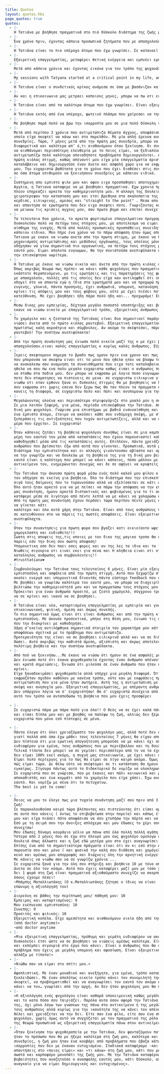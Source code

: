 ```yaml
---
title: Quotes
layout: quotes.hbs
page_quotes: true
quotes:
  - |-
    Η Τατιάνα με βοήθησε πραγματικά στο πιό δύσκολο διάστημα της ζωής μου. Με άκουγε προσεκτικά, με συμβούλευε και με "ξεκλείδωνε" με τον τρόπο της ώστε να βρίσκω τις κατάλληλες για εμένα λύσεις. Λύσεις που είτε αφορούσαν προβλήματα με σχέσεις, είτε τα επαγγελματικά ή ό,τι άλλο δυσεπίλυτο παρουσιαζόταν μπροστά μου. Είναι άψογη επαγγελματίας και συνεπής με τους χρόνους. Θυμάμαι πως ξεκίνησα μπερδεμένος, με το βλέμμα χαμηλά και σιγά σιγά άρχισα να φεύγω από τις συνεδρίες με το κεφάλι ψηλά! Χίλια ευχαριστώ!
  - |-
    Ένα χρόνο πριν, έχοντας κάποια προσωπικά ζητήματα που με απασχολούσαν αποφασισα να απευθυνθώ σε ψυχολογο. Η επιλογή της Τατιάνας, τότε, έγινε τυχαία. Τώρα, έχοντας δει σημαντικές αλλαγές στην καθημερινότητα μου συνειδητοποιω ποσο επιτυχης ήταν εκείνη η επιλογή. Η Τατιάνα είναι προσφιλής και διακρίνεται από μια απλοτητα χαρακτηρα. Απο την πρώτη στιγμή ένιωσα άνετα μαζί της ενώ έχει πολύ καλές δεξιότητες επικοινωνίας που βοηθούν το συνομιλητή. Στις συναντήσεις μας αισθάνομαι ότι συνομιλώ με κάποια που εκτιμώ, εμπιστεύομαι και νιώθω πως με καταλαβαίνει. Τέλος, για όσες και όσους έχετε ενδοιασμούς πως αυτά που σας απασχολούν δεν είναι σημαντικά τολμήστε μια πρώτη κουβέντα μαζί της. Μπορεί να αποτελέσει το ξεκίνημα μας διαδικασίας αυτογνωσιας και αλλαγών που θα κάνουν τη ζωή σας πιο όμορφη.
  - |-
    Η Τατιάνα είναι το πιο υπέροχο άτομο που έχω γνωρίσει. Σε κατανοεί απόλυτα, δε σε κρίνει για τις πράξεις και τις σκέψεις σου και κυρίως σε βοηθάει να ξεπεράσεις όλες τις δυσκολίες σου. Είναι απλά άριστη στη δουλειά της και χρειαζόμαστε σίγουρα και άλλα άτομα σαν εκείνη ❤️
  - |-
    Εξαιρετική επαγγελματίας, μεταφέρει θετική ενέργεια και εμπνέει εμπιστοσύνη. Διεισδύει σταδιακά σε ουσιώδη ζητήματα προς βελτίωση και αφιερώνει άπλετο χρόνο για αναλυτικό διάλογο σε ότι με απασχολεί ή/και προβληματίζει. Είμαι απόλυτα ικανοποιημένος από τις συνεδρίες μας.
  - |-
    Μετά από κάποια χρόνια και έχοντας εικόνα για τον τρόπο της ψυχανάλυσης, με την Τατιάνα κάτι άλλαξε. Ένιωσα ότι μιλούσα σε κάτι περισσότερο από φίλη. Με έναν επαγγελματισμό που την διακατέχει πάντα έχει τρόπο κ την απάντηση στους προβληματισμούς σου , που θες να ακούσεις , για να σε κάνει να προβληματιστείς και να ξετυλίξεις το κουβάρι μόνος σου και να νιώσεις ανάλαφρος. Σε όλο αυτό βέβαια βοηθάει η εμπιστοσύνη που σου εμπνέει να μιλήσεις όπως νιώθεις. Επειδή μπορώ να γράφω ώρες για αυτό τη "γιατρό της ψυχής μου", αυτό που πω για να πω και να κλείσω είναι ότι την συστηνω ανεπιφύλακτα. Όσο και να μη θέλω να τελειώσει η συνεδρία μας. Στο πέρας της νιώθω τόσο αναλαφρη, ήρεμη και δυνατή για να συνεχίσω να με προσέχω.
  - |-
    My sessions with Tatyana started at a critical point in my life, and I am pleased to say they've been incredibly helpful. Her straightforward but non-judgemental manner made hard topics easier to address head-on, which I really needed and appreciated. I was able to make great progress for my mental health condition through my therapy sessions with her, and I'm happier as a result. I am extremely satisfied by the professionalism and approach used by her. I wouldn't hesitate to recommend her.
  - |-
    Η Τατιάνα είναι ο συνδετικός κρίκος ανάμεσα σε όσα με βασάνιζαν και στην πραγματική τους διάσταση. Με βοήθησε να συνειδητοποιήσω τι πραγματικά έχει αξία με βάση τις δικές μου ανάγκες, να βάζω προτεραιότητες και να μην χάνομαι με όλα όσα τριγυρίζουν στο μυαλό μου. Ένας άνθρωπος πολύ άμεσος και οικείος, με έκανε να αισθανθώ, απ' την πρώτη κιόλας στιγμή, άνετα να εκφράσω αυτά που σκέφτομαι, όπως ακριβώς τα νιώθω και τα βιώνω. Απολάμβανα κάθε φορά τις συζητήσεις μας, και έπαιρνα κουράγιο για να συνεχίσω την προσπάθεια μου στην κατεύθυνση που βάζαμε μαζί. Την ευχαριστώ θερμά, γιατί ανάμεσα στα πολλά που συνειδητοποίησα  στις συνεδρίες μας, αισθάνθηκα μετά από αρκετό καιρό την διάθεση και την αυτοπεποίθηση να κάνω σχέδια για το μέλλον μου. Τη συστήνω χωρίς δεύτερη σκέψη!
  - |-
    Αν και η επικοινωνια μας μετραει καποιους μηνες, μπορω να πω οτι ενιωσα εξαιρετικη οικειοτητα απο τιε πρωτες κιολας συναντησεις μας. Ο τροπος προσεγγισης της Τατιανας με κανει να νιωθω οτι απευθυνομαι σε ενα δικο μου προσωπο, τηρωντας ομως παντα επαγγελματισμο και υπευθυνη σταση. Ειναι καταρτισμενη και με εχει βοηθησει να αποβαλλω αντιληψεις που ειχαν εδραιωθει στο παρελθον, δειχνοντας μου εναν αλλον εξωτερικο τροπο σκεψης. Ειναι σημαντικο να εχει καποιος μια ουδετερη αλλα συγχρονη και φρεσκια ματια στα πραγματα.
  - |-
    Η Τατιάνα είναι από τα καλύτερα άτομα που έχω γνωρίσει. Είναι εξαιρετική στη δουλειά της και καταφέρνει από την πρώτη στιγμή να σε κάνει να νιώσεις άνετα. Το σημαντικότερο για μένα είναι ότι δεν κρίνει τις σκέψεις σου και πάντα σε βοηθάει ο,τι και αν προκύψει. Πέρα από την επαγγελματικοτητα που διαθέτει έχει την δυνατότητα να σε γεμίζει με συναισθήματα αισιοδοξίας και τρέφει μεγάλη κατανόηση για τα προβλήματα σου. Η βοήθεια της είναι πολύτιμη και πραγματικα χαίρομαι απίστευτα που επικοινωνώ με ένα τόσο δοτικό άτομο.
  - |-
    Η Τατιάνα εκτός από ένα υπέροχο, φωτεινό πλάσμα που χαίρεσαι να την συναντάς και να μιλάς μαζί της, είναι ένας άνθρωπος που σου εμπνέει εμπιστοσύνη και απόλυτο επαγγελματισμό.Ξεκίνησα τις συνεδρίες, πριν 8 μήνες,μετά την πρώτη καραντίνα,έχοντας χάσει τον αγαπημένο μου πατέρα, σε ένα γάμο με προβλήματα, με κρίσεις πανικού και άγχος για τη δουλειά. Είχα χάσει τη χαρά μου και την ελπίδα μου νομίζω. Σ’ευχαριστώ γιατί μετά από 6 δύσκολα χρόνια νομίζω πως αρχίζω πάλι να ζω ουσιαστικά.Να ξυπνώ και να χαμογελώ κι ας ξέρω πως έχω πολλά ακόμη να λύσω.
  - |-
    Με βοήθησε παρά πολύ να βρω την ισορροπία μου σε μια πολύ δύσκολη για μένα περίοδο και να διευθετησω τα θέματα που συζητήσαμε. Την διακρίνει τόσο ο επαγγελματισμός, όσο και η οικειότητα που σε κάνει μα ξεχνας το τυπικό των συνεδρίων. Ένα ευχαριστώ θα ήταν λίγο!
  - |-
    Μετά από περίπου 3 χρόνια που αντιμετώπιζα θέματα άγχους, αποφάσισα επιτέλους να επισκεφτώ ψυχολόγο, κάτι το
    οποίο είχα σκεφτεί να κάνω και στο παρελθόν. Με μία απλή έρευνα ανακάλυψα την Τατιάνα και ξεκινήσαμε
    συνεδρίες. Τώρα, 7 μήνες μετά από την πρώτη μας συνεδρία, μπορώ να πω με βεβαιότητα ότι αισθάνομαι πολύ
    διαφορετικά και καλύτερα απ’ ό,τι αισθανόμουν όταν ξεκίνησα. Οι συνεδρίες με την Τατιάνα με έχουν βοηθήσει
    να αισθάνομαι περισσότερη ελευθερία με το ποιος είμαι, να ξεδιαλύνω κάποια θέματα και να εντοπίζω και
    αντιμετωπίζω πολύ καλύτερα οποιαδήποτε προβλήματα δημιουργούνται. Αισθάνθηκα ασφάλεια και οικειότητα από την
    πρώτη κιόλας στιγμή, καθώς απέναντί μου είχα μία επαγγελματία άριστα καταρτισμένη και προσιτή, που με
    καταλάβαινε και δημιουργούσε έναν άνετο και ασφαλή χώρο για να εκφράσω τους προβληματισμούς και ανησυχίες
    μου. Την ευχαριστώ βαθύτατα για το χρόνο που έχει διαθέσει στις συνεδρίες μας και την συνιστώ ανεπιφύλακτα
    σε όσα άτομα επιθυμούν να ξεκινήσουν συνεδρίες με κάποιον ειδικό.
  - |-
    Συστημενη απο εμπιστο φιλο μου και αφου ειχα προσπαθησει αποτυχημενα με ψυχολογο και στην Ελλαδα και στην
    Αγγλια, η Τατιανα καταφερε να με βοηθησει πραγματικα. Εχω χρονια προβλημα με το αγχος μου σε σημειο που
    πλεον επηρεαζει αρκετα την καθημερινοτητα μου. Η αλλαγη της δουλειας μου και οι δυσκολες συνθηκες της νεας
    χειροτερεψαν την κατασταση μου και ετσι βρεθηκα στα σκαλοπατια της Τατιανας. Εξαρχης ο τροπος της με
    κερδισε, ειλικρινης, αμεσος και "straight to the point" . Μεσα απο τη θεραπεια ειδα στοιχεια του εαυτου μου
    και απαντησα σε ερωτηματα που δεν ειχα σκεφτει ποτε. Γνωριζοντας καλυτερα εμενα, απεκτησα μηχανισμους ωστε
    να μειωνω τις κρισεις αγχους μου, σαν πρωτο βημα και επεται συνεχεια, και αυτο το χρωσταω στην Τατιανα.
  - |-
    Τα τελευταια δυο χρόνια, το αρκετα φορτισμένο επαγγελματικο προγραμμα και η χρόνια έλλειψη οργάνωσης με
    δυσκολεύαν πολύ να πετύχω τους στόχους μου, με αποτελεσμα να ειμαι παντα αγχωμένη και να έχω μόνιμα το
    αίσθημα της ενοχής. Μετά από πολλές προσωπικές προσπάθειες συνειδητοποίησα ότι χρειαζόταν να συμβουλευτώ
    κάποιον ειδικο. Μου πήρε ένα χρόνο να το πάρω απόφαση ήταν όμως από τα καλύτερα πράγματα που έχω κάνει. Η
    Τατιανα με εκανε να νιωσω ανετα απο την πρωτη στιγμη, με έκανε να δω τα πραγματα απο αλλη σκοπια, μου έδειξε
    μηχανισμούς αντιμετώπισης και μεθόδους οργάνωσης, τους οποίους μὀνη μου δεν θα είχα βρει, οι οποιοι και με
    οδήγησαν να γίνω σημαντικά πιο οργανωτική, να πετύχω τους στόχους μου και ως αποτελεσμα να νιώθω καλά με τον
    εαυτό μου. Ειμαι απολυτα ευγνωμων, θα την συνιστούσα ανεπιφύλακτα και το μονο που μετανιώνω ειναι οτι δεν
    την επισκέφτηκα νωρίτερα.
  - |-
    Η Τατιάνα με έκανε να νιώσω οικεία και άνετα από την πρώτη κιόλας συνεδρία μας, πριν από 14 περίπου μήνες.
    Όπως ακριβώς θεωρώ πως πρέπει να κάνει κάθε ψυχολόγος που πραγματικά θέλει και προσπαθεί να βοηθήσει τον
    εκάστοτε θεραπευόμενο, με τις ερωτήσεις και τις παρατηρήσεις της φωτίζει διάφορες πλευρές των ζητημάτων που
    με απασχολούν, πολλές από τις οποίες δεν είχα καν αντιληφθεί ότι υπάρχουν και, με το πέρασμα του χρόνου, με
    οδηγεί στο να απαντώ εγώ η ίδια στα ερωτήματά μου και να προχωρώ προς τη λύση των προβλημάτων μου. Είναι
    ευγενής, γλυκιά, πάντα προσηνής, έχει ανθρωπιά, υπομονή, κατανόηση, δεν εκβιάζει λόγια και συναισθήματα, δεν
    κρίνει τις απόψεις μου και τους φόβους μου, ούτε με έχει πιέσει ποτέ να «κινηθώ» προς οποιαδήποτε
    κατεύθυνση. Με έχει βοηθήσει ήδη πάρα πολύ ήδη και... προχωράμε! Ευχαριστώ πολύ!
  - |-
    Μεσω δικης μου εμπειρίας, δέχτηκα μεγάλο ποσοστό υποστήριξης και βοήθειας απο την Τατιανα Δημητρίου. Με
    εκανε να νιώσω οικεία με επαγγελματικό τρόπο, εξαιρετικός άνθρωπος και γιατρός.
  - |-
    Το χαμόγελο και η ζεστασιά της Τατιάνας είναι δυο σημαντικοί παράγοντες που θα κάνουν κάθε επισκέπτη να
    νιώσει άνετα από το πρώτο κιόλας ραντεβού. Εξαιρετική επαγγελματίας, πάντα συνεπής στα ραντεβού της και
    πρωτίστως καλή ακροάτρια και σύμβουλος. Αν ακόμα το σκέφτεσαι, πάρε την απόφαση και κλείσε το πρώτο σου
    ραντεβού! Την συστήνω ανεπιφύλακτα!
  - |-
    Από την πρώτη συνάντηση μας ένιωσα πολύ οικεία μαζί της κ με έχει βοηθήσει αρκετά σε προβλήματα που μ
    απασχολούσαν.ειναι καλός επαγγελματίας κ κυρίως καλός άνθρωπος. Εύχομαι ν συνεχίσει έτσι.
  - |-
    Ξερεις σκεφτομουν σημερα το βραδυ πως ημουν πριν ενα χρονο και πως ειμαι σημερα. πριν ενα χρονο το μονο
    που μπορουσα να σκεφτω ειναι οτι το μονο που ηθελα ηταν να βλαψω τον εαυτο μου, και παρολου που δεν μπορω
    να ανακαλεσω σαν αναμνηση τα συναισθηματα που ειχα τοτε καταλαβαινω πλεον ποσα βηματα μπροστα εχω κανει.
    ηθελα να σου πω ενα πολυ μεγαλο ευχαριστω καθως εισαι ο ανθρωπος που με σηκωσε απο τον πατο και με βοηθησε
    να σταθω στα ποδια μου. δεν μπορω να εκφρασω με λογια ποσο ευγνωμων ειμαι για ολα εσυ εχεις κανει και που
    ποτε δεν σταματησες να πιστευεις σε μενα. σε ευχαριστω ειλικρινα για ολα και σε ευχαριστω που με κανεις να
    νιωθω οτι οταν ερθουν ξανα οι δυσκολες στιγμες θα με βοηθησεις να ξανασταθω στα ποδια μου. ηθελα απλα να
    σου εκφρασω οτι χωρις εσενα δεν ξερω πως θα ταν πλεον τα πραγματα και οτι με μενα τουλαχιστον καταφερες να
    κανεις τη διαφορα, σε ευχαριστω πολυ και παλι και ανυπομονω για την επομενη μας συναντηση!
  - |-
    Μεγαλώνοντας ολοένα και περισσότερο στριφογύριζε στο μυαλό μου η σκέψη της επικοινωνίας με έναν ψυχολόγο.
    Σε μια λοιπόν ζοφερή, για μένα, περίοδο επισκέφθηκα την Τατιάνα. Από εκείνη τη στιγμή ξέρω ότι απέκτησα τη
    δική μου ψυχολόγο. Γνώρισα μια επιστήμων με βαθιά ενσυναίσθηση και ουσιαστική αγάπη για το επάγγελμα της,
    ένα έμπιστο άτομο, έτοιμο να ακούσει κάθε σου ενδόμυχη σκέψη, με στόχο όχι μόνο να σε βοηθήσει να
    ξεπεράσεις τις αντιξοότητες που τυχόν αντιμετωπίζεις, αλλά και να σε εμπνεύσει να παλέψεις για κάθε νέα
    μέρα που έρχεται. Σε ευχαριστώ!
  - |-
    Όταν κάποιος ζητάει τη βοήθεια ψυχολόγου συνήθως είναι σε μια καμπή στη ζωή του όπου θέλει να δουλέψει
    μέρη του εαυτού του μέσα από καταστάσεις που έχουν παρουσιαστεί καθώς και ζητά ένα βοηθητικό "φως" για να
    καθοδηγηθεί μέσα από τις καταστάσεις αυτές. Επιπλέον, πάντα χρειάζεται μια καθαρή ματιά- οπτική ενός
    ανθρώπου που βρίσκεται έξω από αυτά που γίνονται. Προσωπικά, αυτά με οδήγησαν στην Τατιάνα και σε σύντομο
    διάστημα την εμπιστεύτηκα και οι αλλαγές γινόντουσαν αβίαστα και αρμονικά. Είμαι ευγνώμων που έχω την τύχη
    να την γνωρίζω και να δουλεύω με τη βοήθεια της για τη δική μου βελτίωση και εξέλιξη. Η επένδυση στον
    εαυτό είναι η καλύτερη που μπορεί να κάνει κάποιος, πόσο μάλλον με έναν άνθρωπο που γνωρίζει άριστα το
    αντικείμενο του, ενημερώνεται συνεχώς και δε σε αφήνει να κρυφτείς. Την ευχαριστώ πολύ.
  - |-
    Την Τατιάνα την άκουσα πρώτη φορά μέσω ενός πολύ καλού μου φίλου ο οποίος είχε μια άσχημη περιπέτεια που
    τον οδήγησε σε εκείνη για βοήθεια. Όλο το διάστημα που την επισκεπτόταν, όχι απλά έβλεπα να ξεπερνά σιγά
    σιγά τους δαίμονες που το τυραννούσαν αλλά να εξελίσσεται σε κάτι ακόμα καλύτερο από αυτό που ήταν πριν.
    Όλο αυτό ήταν αρκετό για να με πείσει να πάρω την απόφαση να την επισκεφθώ και εγώ. Ακόμα θυμάμαι τη πρώτη
    μας συνάντηση, ήμουν αρκετά διστακτικός και φοβισμένος για το τι ακριβώς θα επακολουθούσε, όμως η Τατιάνα
    κατάφερε μέσα σε λιγότερο από πέντε λεπτά να με κάνει να χαλαρώσω και να ανοιχτώ.
    Από τη πρώτη μας συνάντηση έχουν περάσει τώρα περίπου πέντε μήνες και βλέπω τον εαυτό μου να αλλάζει και
    να γίνεται κάτι
    καλύτερο και όλα αυτά χάρη στην Τατιάνα. Είναι από τους ανθρώπους που έχουν πολύ ορθή κρίση και μπορούν να
    σε κατευθύνουν στο να πάρεις τις σωστές αποφάσεις. Είναι εξαιρετική επαγγελματίας και θα την πρότεινα
    ανεπιφύλαχτα.
  - |-
    Οταν την συναντησεις για πρωτη φορα σου βγαζει κατι οικιο(αυτο ωφειλεται βεβαια στο οτι ειναι παντα
    χαμογελαστη και ευδιαθετη!!)
    Σωστη στις αποψεις της,τις οποιες με τον δικο της μαγικο τροπο θα στις μεταφερει και θα σε οδηγησει να
    παρεις εσυ την δικη σου σωστη αποφαση!
    Υπομονετικη οσο δεν παει οσες φορες και αν της λες τα ιδια και τα ιδια!!
    Νιωθεις σιγουρια οτι ειναι εκει για σενα και Η αληθεια ειναι οτι οταν την χρειαστεις ειναι ο πιο
    καταλληλος ανθρωπος να συμβουλευτεις!!
    #trusttatiana❤️
  - |-
    Συμβουλεύομαι την Τατιάνα τους τελευταίους 6 μήνες. Είναι μία εξαιρετική επαγγελματίας που σου εμπνέει
    εμπιστοσύνη και ασφάλεια από την πρώτη στιγμή. Αυτό που ξεχωρίζω στη Τατιάνα είναι η ικανότητά της να
    ακούει ενεργά και υπομονετικά δίνοντάς πάντα εύστοχο feedback που σε βοηθάει ουσιαστικά.
    Με βοηθάει να γνωρίσω καλύτερα τον εαυτό μου, να μπορώ να διαχειρίζομαι εσφαλμένες σκέψεις για να
    βελτιώσω την καθημερινότητά μου και να πραγματώσω τους στόχους μου.
    Πρόκειται για έναν άνθρωπό προσιτό, με ζεστό χαμόγελό, σύγχρονο τρόπο σκέψης έτοιμο να σε ακούσει χωρίς
    να σε κρίνει και ικανό να σε βοηθήσει.
  - |-
    Η Τατιάνα είναι νέα, καταρτισμένη επαγγελματίας με εμπειρία και γνώσεις. Είναι επίσης προσιτή,
    επικοινωνιακή, φιλική, άμεση και άκρως συνεπής.
    Το πιο σημαντικό όμως είναι ότι είναι άνθρωπος και από την πρώτη κιόλας συνάντηση σου εμπνέει
    εμπιστοσύνη. Με άκουσε προσεκτικά, μπήκε στη θέση μου, ένιωσε τις ανάγκες μου και με τον επαγγελματισμό
    που την διακρίνει με καθοδηγήσε.
    Χάρη σ’εκείνη αντιλήφθηκα σημαντικά στοιχεία του χαρακτήρα μου κάτι που έπαιξε καθοριστικό ρόλο στη λήψη
    αποφάσεων σχετικά με το πρόβλημα που αντιμετώπιζα.
    Προτεραιότητα της είναι να σε βοηθήσει ειλικρινά αλλά και να σε διδάξει μέσα από τη βοήθεια που θα σου
    δώσει. Αυτό ακριβώς την καθιστά άμεση, αξιόπιστη και άκρως αποτελεσματική. Την ευχαριστώ πολύ για την
    πολύτιμη βοήθεια και την συστήνω ανεπιφύλακτα.
  - |-
    Από πού να ξεκινήσω...Με έκανε να νιώσω ότι ήμουν σε ένα ασφαλές μέρος όπου μπορούσα να πω οτιδήποτε.
    Δεν ένιωσα ποτέ ότι έκανα ψυχοθεραπεία έχοντας έναν άνθρωπο απέναντί μου που χρησιμοποιεί ξύλινη γλώσσα
    και κρατά σημειώσεις. Ένιωσα ότι μιλούσα σε έναν άνθρωπο που ήταν εκεί απλά για να με ακούσει χωρίς να
    κρίνει.
    Είχα ξαναδοκιμάσει ψυχοθεραπεία αλλά υπήρχε μια μεγάλη διαφορά. Ότι το άτομο που είχα απέναντί μου δεν
    εκφραζόταν σχεδόν καθόλου με κανένα τρόπο, ούτε καν με εκφράσεις προσώπου. Η Τατιάνα έχει μια άλλη
    αντιμετώπιση που για μένα ήταν σωτήρια. Αυτή της η αντιμετώπιση με έκανε να νιώσω άνετα να εκφράσω κάθε
    σκέψη και ανησυχία μου. Εξαιρετική επαγγελματίας, με απέραντη ανθρωπιά!
    Δεν υπάρχουν λόγια να σ' ευχαριστήσω! Θα σ' ευχαριστώ συνέχεια από εδώ και πέρα μήπως και μπορέσω με
    αυτό τον τρόπο να ανταποδώσω τη βοήθεια που μου έχεις προσφέρει
    
  - |-
    Σε ευχαριστώ πάρα μα πάρα πολύ για όλα!! Ο Θεός να σε έχει καλά πάντα, με στήριξες και με στηρίζεις
    και είσαι δίπλα μου και με βοηθάς να παλέψω τη ζωή, αλλιώς δεν ξέρω πώς θα τα είχα καταφέρει. Σε
    ευχαριστώ που μόνο εσύ πίστεψες σε μένα.

  - |-
    Πάντα έλεγα ότι όλοι χρειαζόμαστε τον ψυχολόγο μας, αλλά ποτέ δεν έπαιρνα την απόφαση. Κρίμα βέβαια
    γιατί πολλά από όσα έχω μάθει τους τελευταίους 7 μήνες θα είχαν αποφευχθεί.
    Δεν πίστευα ότι μια ερωτική απογοήτευση μπορούσε να με κάνει όχι απλά χάλια, αλλά να χάσω κάθε
    ενδιαφέρον για εμένα, τους ανθρώπους που με περιέβαλλαν και τη δουλειά μου που νόμιζα ότι με γεμίζει.
    Τελικά τίποτα δεν μπορεί να σε γεμίσει περισσότερο από το να τα έχεις καλά με τον εαυτό σου. Αν και
    δεν είμαι 100% εκεί ακόμη, η συχνή μας επικοινωνία, με έχει κάνει ήρεμο και λιγότερο παρορμητικό. 
    Είμαι πολύ περίεργος για το πώς θα είμαι σε λίγο καιρό ακόμα. Όμως είμαι και πολύ περήφανος για το
    πώς είμαι τώρα. Δε θέλω ούτε να σκέφτομαι σε τι κατάσταση θα ήμουν αν δεν είχα απευθυνθεί σε σένα
    εγκαίρως. Σίγουρα πάντως αυτό το διδακτορικό δε νομίζω να ολοκληρωνόταν.
    Σε ευχαριστώ που σε γνώρισα, που με έκανες και πάλι κοινωνικό και με κάθε βδομάδα που περνάει μου
    αποκαθιστάς και ένα κομμάτι από το χαμόγελο που είχα χάσει. Έχω ανάγκη να ξαναθυμηθώ τον παλιό μου
    εαυτό. Και νομίζω με σένα ότι το πετυχαίνω.
    Τhe best is yet to come!

  - |-
    Ποιος να μου το έλεγε πως μια τυχαία συνάντηση μαζί σου πριν από 3 χρόνια θα μου άλλαζε ριζικά τη
    ζωή! 
    Σε παρακολουθούσα καιρό τώρα βλέποντας και πιστεύοντας ότι είσαι αρκετά πετυχημένη και επαγγελματίας
    σε αυτό που κάνεις ( όντως το επιβεβαίωσα στην πορεία) και κάπως έτσι όταν ένιωσα ότι έχασα τον εαυτό
    μου και είχα πιάσει πάτο αποφάσισα να σου χτυπήσω την πόρτα και να ζητήσω τη βοήθεια σου ! 
    Εσύ με τη σειρά σου την άνοιξες απλόχερα και μου έδωσες το χέρι σου για να σηκωθώ και να μπορέσω να
    συνεχίσω!
    Μου έδωσες δύναμη κουράγιο γέλιο μα πάνω από όλα πολλή πολλή αγάπη ! 
    Ύστερα από 2 μήνες που σε έχω στο πλευρό μου έως ψυχολόγο ομολογώ ότι έχεις κάνει μια εξαιρετική
    δουλειά όπως άλλωστε και η ζωή εδώ μητέρα μου στο έχει αναγνωρίσει!
    Επίσης ένα από τα σημαντικότερα πράγματα είναι ότι αν κι εσύ στην Αθήνα και εγώ στο Παρίσι με την
    παρουσία σου και μόνο ( και φυσικά την καλή σου διάθεση και χαμόγελο) καλύπτεις στο λεπτό αυτό το
    κενό και αμέσως μου απορροφάς και διώχνεις όλη την αρνητική ενέργεια.
    Με κάνεις να νιώθω σαν να σε γνωρίζω χρόνια ...
    Σε ευχαριστώ ξανά για την όλη σου στήριξη και βοήθεια 10 με τόνο απλά εξαιρετική θα σε συνέστησα
    άνετα σε όλο τον κόσμο. Αυτό που έχεις καταφέρει μαζί μου με τόσο χιλιόμετρα απόσταση και έχοντας σε
    δει 1 φορά στη ζωή είναι πραγματικά αξιοθαύμαστο συνεχίζε να σκορπας αγάπη και να σηκώνεις όλους
    όσους έχουμε πέσει!
    ~Μπάμπης Ματαλλιωτάκης (O κ.Ματαλλιωτάκης ζήτησε ο ίδιος να είναι
    επώνυμη η αξιολόγησή του)
  - |-
    Διερεύνη σε βάθος την περίπτωσή μου/ πάθησή μου: 10
    Έμπειρος και καταρτισμένος: 9
    Μου ενέπνευσε εμπιστοσύνη: 10
    Συνεπής: 9
    Προσιτός και φιλικός: 10
    Εξαιρετική κοπέλα. Είχε αμεσότητα και αισθανόμουν οικία ήδη από την πρώτη φορά.
    (από doctor anytime)»
    ~από doctor anytime
  - |-
    «Μια εξαιρετική επαγγελματίας, πρόθυμη και γεμάτη ενδιαφέρον να ακούσει το πρόβλημά που σε
    δυσκολεύει έτσι ώστε να σε βοηθήσει να νιώσεις αμέσως καλύτερα. Είναι πολύ επικοινωνιακή, δυναμική
    και εκπέμπει σιγουριά στο έργο που κάνει. Είναι ο άνθρωπος που θα σταθεί ολοκληρωτικά δίπλα σου στο
    πρόβλημα που έχεις με μεγάλη υπομονή και αφοσίωση. Είναι εξαιρετική σε αυτό που κάνει και δεν την
    αλλάζω με τίποτα!»
  - |-
    «Νιώθω σαν να είμαι στο σπίτι μου.»
  - |-
    Αφοπλιστική. Με έναν μοναδικό και ανεξήγητο, για εμένα, τρόπο καταφέρνει με το «καλησπέρα» να σε…
    ξεκλειδώσει. Με έναν απολύτως οικείο τρόπο κάνει τον συνομιλητή της να… λυθεί. Να μιλήσει, να
    σκεφτεί, να προβληματισθεί και να αναγνωρίσει τον εαυτό του ακόμα καλύτερα. Με έναν μαγικό τρόπο τον
    κάνει να τον… γνωρίσει από την αρχή. Αν δεν ήταν ψυχολόγος μου θα ήταν φίλη μου. Σίγουρα!
  - |-
    «Η αξιολόγηση ενός ψυχολόγου είναι καθαρά υποκειμενική καθώς μεγάλο ρόλο παίζει η "χημεία" που έχετε
    και το κατα πόσο σου ταιριάζει. Παρόλα αυτα όσον αφορά την Τατιάνα την θεωρώ πολύ καλή στη δουλειά
    της, όχι μόνο λόγω των γνώσεων της πάνω στο αντικείμενο ή της μεγάλης της ευκολίας να ''διαβάζει''
    τους ανθρώπους αλλά κυρίως για την ικανότητα της να κάνει τον απέναντί της να την βλέπει όπως εκείνος
    θέλει και χρειάζεται να την δει. Είτε σαν ένα φίλο, είτε σαν ένα σύμβουλο, είτε και καθαρά σαν έναν
    ψυχολόγο, χωρίς όμως αυτό να συγχύζεται με τον πραγματικό της ρόλο! Και για αυτόν ακριβώς τον λόγο
    της θεωρώ προσωπικά ως εξαιρετική επαγγελματία πάνω στον αντικείμενο της.»
  - |-
    «Όταν ξεκίνησα την ψυχοθεραπεία με την Τατιάνα, δεν φανταζόμουν ποτέ ότι μέσα σε ελάχιστον χρόνο θα
    ήταν το πρόσωπο που θα με ήξερε καλύτερα στη ζωή μου, καλύτερα και από μένα. Όταν αρχίσαμε τις
    συνεδρίες, η ζωή μου ήταν ένα κουβάρι από προβλήματα που έβαζα κάτω από ένα πέπλο φόβου, κρατώντας
    ισορροπίες που δεν με έκαναν ευτυχισμένο. Σταδιακά καταφέραμε -και συνεχίζουμε- να ψάχνουμε
    απαντήσεις στο «ποιος είμαι» και «τι κάνω» στη ζωή μου, κάτι που με οδηγεί όχι στο εύκολο, αλλά στο
    σωστό και καρποφόρο μονοπάτι της ζωής μου. Με την Τατιάνα καταφέρνω να απομακρύνομαι από τις ανώφελες
    βεβαιότητες που αναζητούσε ο ανασφαλής εαυτός μου, κάτι δύσκολο, αλλά όπως είπε ο Erich Fromm,
    αναγκαίο για να είμαι δημιουργικός και ευτυχισμένος».
---
```

